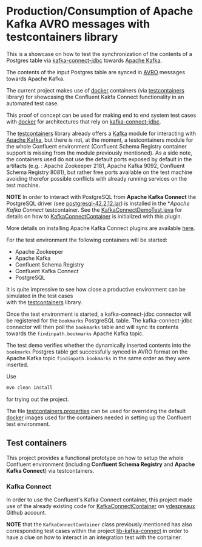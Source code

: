Production/Consumption of Apache Kafka AVRO messages with testcontainers library
=======================================================================================

This is a showcase on how to test the synchronization of the contents
of a Postgres table via [kafka-connect-jdbc](https://docs.confluent.io/current/connect/kafka-connect-jdbc/index.html)
towards [Apache Kafka](https://kafka.apache.org/).

The contents of the input Postgres table are synced in  [AVRO](https://avro.apache.org/) messages 
towards Apache Kafka.
 
The current project makes use of [docker](https://www.docker.com/) containers 
(via [testcontainers](https://www.testcontainers.org/) library) for showcasing
the Confluent Kakfa Connect functionality in an automated test case.

This proof of concept can be used for making end to end system test cases with
[docker](https://www.docker.com/) for architectures that rely on 
[kafka-connect-jdbc](https://docs.confluent.io/current/connect/kafka-connect-jdbc/index.html).

 
The [testcontainers](https://www.testcontainers.org/) library already
offers a [Kafka](https://www.testcontainers.org/modules/kafka/) module
for interacting with [Apache Kafka](https://kafka.apache.org/), but
there is not, at the moment, a testcontainers module for the whole
Confluent environment (Confluent Schema Registry container support is
missing from the module previously mentioned).
As a side note, the containers used do not use the default ports exposed
by default in the artifacts (e.g. : Apache Zookeeper 2181, Apache Kafka 9092,
Confluent Schema Registry 8081), but rather free ports available on the
test machine avoiding therefor possible conflicts with already running
services on the test machine. 


**NOTE** In order to interact with PostgreSQL from **Apache Kafka Connect** the PostgreSQL
driver (see [postgresql-42.2.12.jar](src/test/resources/plugins/kafka-connect-jdbc/postgresql-42.2.12.jar))
is installed in the **Apache Kafka Connect* testcontainer.
See the [KafkaConnectDemoTest.java](src/test/java/com/findinpath/KafkaConnectDemoTest.java) for details on how
to [KafkaConnectContainer](src/test/java/com/findinpath/testcontainers/KafkaConnectContainer.java) is initialized
with this plugin.

More details on installing Apache Kafka Connect plugins are available
 [here](https://docs.confluent.io/current/connect/userguide.html#connect-installing-plugins).
 
 
For the test environment the following containers will be started:
 
- Apache Zookeeper
- Apache Kafka
- Confluent Schema Registry
- Confluent Kafka Connect
- PostgreSQL

It is quite impressive to see how close a productive environment can be simulated in the test cases  
with the [testcontainers](https://www.testcontainers.org/) library.
 
Once the test environment is started, a kafka-connect-jdbc connector will be registered 
for the `bookmarks` PostgreSQL table.
The kafka-connect-jdbc connector will then poll the `bookmarks` table and will sync
its contents towards the `findinpath.bookmarks` Apache Kafka topic.

The test demo verifies whether the dynamically inserted contents 
into the `bookmarks` Postgres table get successfully synced in 
AVRO format on the Apache Kafka topic `findinpath.bookmarks` in the 
same order as they were inserted. 

Use 

```bash
mvn clean install
```

for trying out the project.

The file [testcontainers.properties](src/test/resources/testcontainers.properties) can be
used for overriding the default [docker](https://www.docker.com/) images used for the containers needed in setting 
up the Confluent test environment.


## Test containers

This project provides a functional prototype on how to setup the whole
Confluent environment (including **Confluent Schema Registry** and **Apache Kafka Connect**) 
via testcontainers.

### Kafka Connect

In order to use the Confluent's Kafka Connect container, this project made use of the already existing code
for [KafkaConnectContainer](https://github.com/ydespreaux/testcontainers/blob/master/testcontainers-kafka/src/main/java/com/github/ydespreaux/testcontainers/kafka/containers/KafkaConnectContainer.java)
on [ydespreaux](https://github.com/ydespreaux) Github account.

**NOTE** that the `KafkaConnectContainer` class previously mentioned has also corresponding test cases 
within the project [lib-kafka-connect](https://github.com/ydespreaux/shared/tree/master/lib-kafka-connect) in order to have a clue
on how to interact in an integration test with the container.  